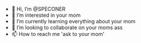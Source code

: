 - 👋 Hi, I’m @SPECONER
- 👀 I’m interested in your mom
- 🌱 I’m currently learning everything about your mom
- 💞️ I’m looking to collaborate on your moms ass
- 📫 How to reach me 'ask to your mom'

<!---
SPECONER/SPECONER is a ✨ special ✨ repository because its `README.md` (this file) appears on your GitHub profile.
You can click the Preview link to take a look at your changes.
--->
